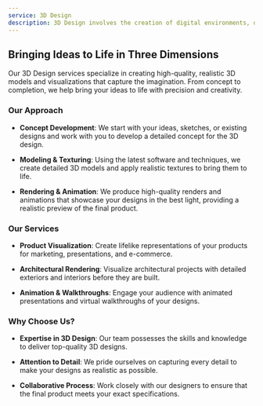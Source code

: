 ```yaml
---
service: 3D Design
description: 3D Design involves the creation of digital environments, objects, and characters in three-dimensional space.
---
```



## Bringing Ideas to Life in Three Dimensions

Our 3D Design services specialize in creating high-quality, realistic 3D models and visualizations that capture the imagination. From concept to completion, we help bring your ideas to life with precision and creativity.

### Our Approach

- **Concept Development**: We start with your ideas, sketches, or existing designs and work with you to develop a detailed concept for the 3D design.

- **Modeling & Texturing**: Using the latest software and techniques, we create detailed 3D models and apply realistic textures to bring them to life.

- **Rendering & Animation**: We produce high-quality renders and animations that showcase your designs in the best light, providing a realistic preview of the final product.

### Our Services

- **Product Visualization**: Create lifelike representations of your products for marketing, presentations, and e-commerce.

- **Architectural Rendering**: Visualize architectural projects with detailed exteriors and interiors before they are built.

- **Animation & Walkthroughs**: Engage your audience with animated presentations and virtual walkthroughs of your designs.

### Why Choose Us?

- **Expertise in 3D Design**: Our team possesses the skills and knowledge to deliver top-quality 3D designs.

- **Attention to Detail**: We pride ourselves on capturing every detail to make your designs as realistic as possible.

- **Collaborative Process**: Work closely with our designers to ensure that the final product meets your exact specifications.
